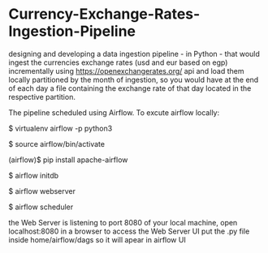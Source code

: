 # Currency-Exchange-Rates-Ingestion-Pipeline

designing and developing a data ingestion pipeline - in Python - that would ingest the currencies exchange rates (usd and eur based on egp) incrementally using https://openexchangerates.org/ api and load them locally partitioned by the month of ingestion, so you would have at the end of each day a file containing the exchange rate of that day located in the respective partition.

The pipeline scheduled using Airflow.
To excute airflow locally:

$ virtualenv airflow -p python3

$ source airflow/bin/activate

(airflow)$ pip install apache-airflow

$ airflow initdb

$ airflow webserver

$ airflow scheduler


the Web Server is listening to port 8080 of your local machine, open localhost:8080 in a browser to access the Web Server UI
put the .py file inside home/airflow/dags so it will apear in airflow UI
